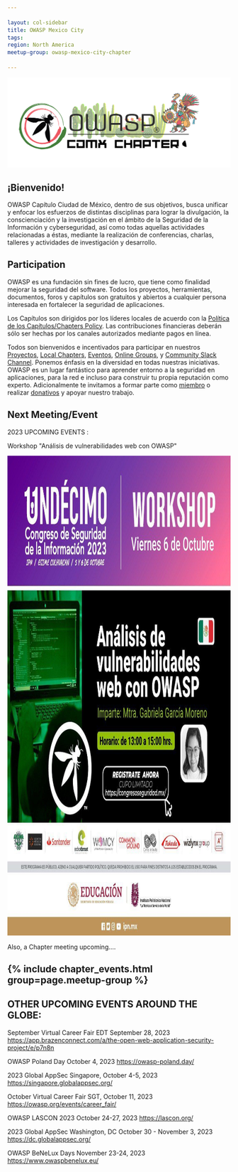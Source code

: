```yaml
---

layout: col-sidebar
title: OWASP Mexico City
tags: 
region: North America
meetup-group: owasp-mexico-city-chapter

---
```



<div align="center"><img src="assets/images/OWASP_CDMX.png"></div>

  
## ¡Bienvenido!

OWASP Capítulo Ciudad de México, dentro de sus objetivos, busca unificar y enfocar los esfuerzos de distintas disciplinas para lograr la divulgación, la conscienciación y la investigación en el ámbito de la Seguridad de la Información y cyberseguridad, así como todas aquellas actividades relacionadas a éstas, mediante la realización de conferencias, charlas, talleres y actividades de investigación y desarrollo.

## Participation
OWASP es una fundación sin fines de lucro, que tiene como finalidad mejorar la seguridad del software. Todos los proyectos, herramientas, documentos, foros y capítulos son gratuitos y abiertos a cualquier persona interesada en fortalecer la seguridad de aplicaciones. 

Los Capítulos son dirigidos por los líderes locales de acuerdo con la [Política de los Capítulos/Chapters Policy](/www-policy/operational/chapters). Las contribuciones financieras deberán sólo ser hechas por los canales autorizados mediante pagos en línea. 

Todos son bienvenidos e incentivados para participar en nuestros [Proyectos](/projects/), [Local Chapters](/chapters/), [Eventos](/events/), [Online Groups](https://groups.google.com/a/owasp.com/), y [Community Slack Channel](https://owasp.slack.com/). Ponemos énfasis en la diversidad en todas nuestras iniciativas. OWASP es un lugar fantástico para aprender entorno a la seguridad en aplicaciones, para la red e incluso para construir tu propia reputación como experto. Adicionalmente te invitamos a formar parte como [miembro](/membership/) o realizar [donativos](/donate/) y apoyar nuestro trabajo. 


Next Meeting/Event <!-- You should keep this section as it will populate your meetup events -->
---------------------
2023 UPCOMING EVENTS : 

Workshop "Análisis de vulnerabilidades web con OWASP" 
  
<div align="center"><img src="assets/images/workshop.jpg" width="1080" height="1080"></div>

Also, a Chapter meeting upcoming....


{% include chapter_events.html group=page.meetup-group %}
---

## OTHER UPCOMING EVENTS AROUND THE GLOBE:

September Virtual Career Fair EDT September 28, 2023 https://app.brazenconnect.com/a/the-open-web-application-security-project/e/p7n8n

OWASP Poland Day October 4, 2023 https://owasp-poland.day/

2023 Global AppSec Singapore, October 4-5, 2023 https://singapore.globalappsec.org/

October Virtual Career Fair SGT, October 11, 2023 https://owasp.org/events/career_fair/

OWASP LASCON 2023 October 24-27, 2023 https://lascon.org/

2023 Global AppSec Washington, DC October 30 - November 3, 2023 https://dc.globalappsec.org/

OWASP BeNeLux Days November 23-24, 2023 https://www.owaspbenelux.eu/
